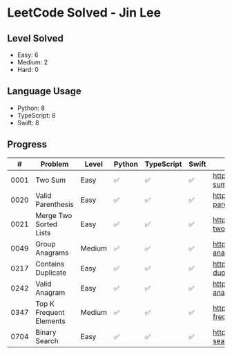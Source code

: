 # LeetCode Solved - Jin Lee

## Level Solved
- Easy: 6
- Medium: 2
- Hard: 0

## Language Usage
- Python: 8
- TypeScript: 8
- Swift: 8

## Progress
|#   |Problem                    |Level |Python              |TypeScript         |Swift              |Link                                                      |
|----|---------------------------|------|--------------------|-------------------|-------------------|----------------------------------------------------------|
|0001|Two Sum                    |Easy  |:white_check_mark:  |:white_check_mark: |:white_check_mark: |https://leetcode.com/problems/two-sum/                    |
|0020|Valid Parenthesis          |Easy  |:white_check_mark:  |:white_check_mark: |:white_check_mark: |https://leetcode.com/problems/valid-parentheses/          |
|0021|Merge Two Sorted Lists     |Easy  |:white_check_mark:  |:white_check_mark: |:white_check_mark: |https://leetcode.com/problems/merge-two-sorted-lists/     |
|0049|Group Anagrams             |Medium|:white_check_mark:  |:white_check_mark: |:white_check_mark: |https://leetcode.com/problems/group-anagrams/             |
|0217|Contains Duplicate         |Easy  |:white_check_mark:  |:white_check_mark: |:white_check_mark: |https://leetcode.com/problems/contains-duplicate/         |
|0242|Valid Anagram              |Easy  |:white_check_mark:  |:white_check_mark: |:white_check_mark: |https://leetcode.com/problems/valid-anagram/              |
|0347|Top K Frequent Elements    |Medium|:white_check_mark:  |:white_check_mark: |:white_check_mark: |https://leetcode.com/problems/top-k-frequent-elements/    |
|0704|Binary Search              |Easy  |:white_check_mark:  |:white_check_mark: |:white_check_mark: |https://leetcode.com/problems/binary-search/              |
